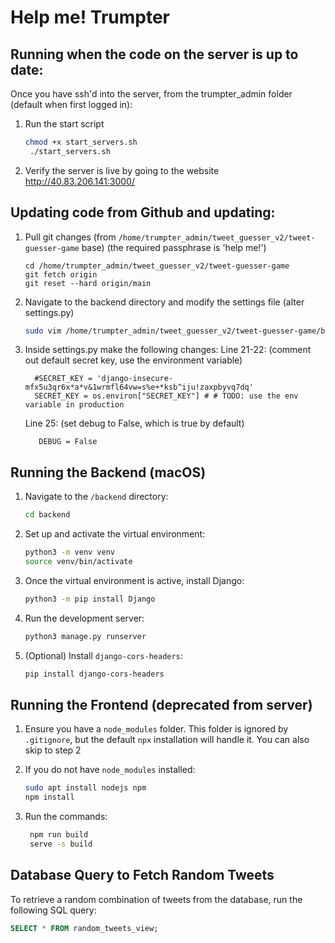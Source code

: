 # Help me! Trumpter

## Running when the code on the server is up to date:
Once you have ssh'd into the server, from the trumpter_admin folder (default when first logged in):
1. Run the start script
   ```bash
   chmod +x start_servers.sh
    ./start_servers.sh
    ```
2. Verify the server is live by going to the website http://40.83.206.141:3000/

## Updating code from Github and updating:
1. Pull git changes (from `/home/trumpter_admin/tweet_guesser_v2/tweet-guesser-game` base) (the required passphrase is 'help me!')
    ```
    cd /home/trumpter_admin/tweet_guesser_v2/tweet-guesser-game
    git fetch origin
    git reset --hard origin/main
    
    ```
2. Navigate to the backend directory and modify the settings file (alter settings.py)
   ```bash
   sudo vim /home/trumpter_admin/tweet_guesser_v2/tweet-guesser-game/backend/trumptweetguesser/settings.py 
   ```
3. Inside settings.py make the following changes: 
        Line 21-22: (comment out default secret key, use the environment variable)

         #SECRET_KEY = 'django-insecure-mfx5u3qr6x*a*v&1wrmfl64vw=s%e+*ksb^iju!zaxpbyvq7dq'
         SECRET_KEY = os.environ["SECRET_KEY"] # # TODO: use the env variable in production

   Line 25: (set debug to False, which is true by default)

          DEBUG = False

## Running the Backend (macOS)

1. Navigate to the `/backend` directory:
    ```bash
    cd backend
    ```

2. Set up and activate the virtual environment:
    ```bash
    python3 -m venv venv
    source venv/bin/activate
    ```

3. Once the virtual environment is active, install Django:
    ```bash
    python3 -m pip install Django
    ```

4. Run the development server:
    ```bash
    python3 manage.py runserver
    ```

5. (Optional) Install `django-cors-headers`:
    ```bash
    pip install django-cors-headers
    ```

## Running the Frontend (deprecated from server)

1. Ensure you have a `node_modules` folder. This folder is ignored by `.gitignore`, but the default `npx` installation will handle it. You can also skip to step 2

2. If you do not have `node_modules` installed:
    ```bash
    sudo apt install nodejs npm
    npm install
    ```
3. Run the commands:
   ```bash
    npm run build
    serve -s build
    ```

## Database Query to Fetch Random Tweets

To retrieve a random combination of tweets from the database, run the following SQL query:
```sql
SELECT * FROM random_tweets_view;

